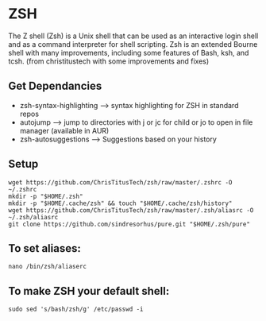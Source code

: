 # ZSH
The Z shell (Zsh) is a Unix shell that can be used as an interactive login shell and as a command interpreter for shell scripting. Zsh is an extended Bourne shell with many improvements, including some features of Bash, ksh, and tcsh. (from christitustech with some improvements and fixes)

## Get Dependancies 
  - zsh-syntax-highlighting --> syntax highlighting for ZSH in standard repos
  - autojump --> jump to directories with j or jc for child or jo to open in file manager (available in AUR)
  - zsh-autosuggestions --> Suggestions based on your history
## Setup
```
wget https://github.com/ChrisTitusTech/zsh/raw/master/.zshrc -O ~/.zshrc
mkdir -p "$HOME/.zsh"
mkdir -p "$HOME/.cache/zsh" && touch "$HOME/.cache/zsh/history"
wget https://github.com/ChrisTitusTech/zsh/raw/master/.zsh/aliasrc -O ~/.zsh/aliasrc
git clone https://github.com/sindresorhus/pure.git "$HOME/.zsh/pure"
```
## To set aliases: 
```
nano /bin/zsh/aliaserc
```

## To make ZSH your default shell: 
```
sudo sed 's/bash/zsh/g' /etc/passwd -i
```


